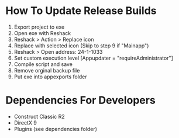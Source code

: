 ﻿# How To Update Release Builds
1. Export project to exe
2. Open exe with Reshack
3. Reshack > Action > Replace icon
4. Replace with selected icon (Skip to step 9 if "Mainapp")
5. Reshack > Open address: 24-1-1033
6. Set custom execution level [Appupdater = "requireAdministrator"]
7. Compile script and save
8. Remove orginal backup file
9. Put exe into appexports folder

# Dependencies For Developers
- Construct Classic R2
- DirectX 9
- Plugins (see dependencies folder)